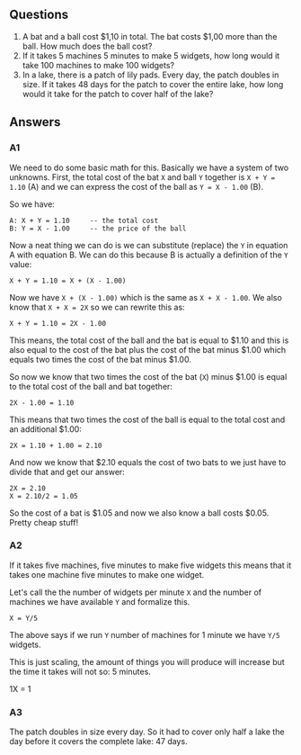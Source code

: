 ## Questions
1. A bat and a ball cost $1,10 in total. The bat costs $1,00 more than the ball. How much does the ball cost? 
2. If it takes 5 machines 5 minutes to make 5 widgets, how long would it take 100 machines to make 100 widgets? 
3. In a lake, there is a patch of lily pads. Every day, the patch doubles in size. If it takes 48 days for the patch to cover the entire lake, how long would it take for the patch to cover half of the lake? 

## Answers
### A1
We need to do some basic math for this. Basically we have a system of two unknowns. First, the total cost of the bat `X` and ball `Y` together is `X + Y = 1.10` (A) and we can express the cost of the ball as `Y = X - 1.00` (B).

So we have:
```
A: X + Y = 1.10     -- the total cost
B: Y = X - 1.00     -- the price of the ball
```

Now a neat thing we can do is we can substitute (replace) the `Y` in equation A with equation B. We can do this because B is actually a definition of the `Y` value:
```
X + Y = 1.10 = X + (X - 1.00)
```

Now we have `X + (X - 1.00)` which is the same as `X + X - 1.00`. We also know that `X + X = 2X` so we can rewrite this as:
```
X + Y = 1.10 = 2X - 1.00
```

This means, the total cost of the ball and the bat is equal to $1.10 and this is also equal to the cost of the bat plus the cost of the bat minus $1.00 which equals two times the cost of the bat minus $1.00.

So now we know that two times the cost of the bat (`X`) minus $1.00 is equal to the total cost of the ball and bat together:
```
2X - 1.00 = 1.10
```

This means that two times the cost of the ball is equal to the total cost and an additional $1.00:
```
2X = 1.10 + 1.00 = 2.10
```

And now we know that $2.10 equals the cost of two bats to we just have to divide that and get our answer:
```
2X = 2.10
X = 2.10/2 = 1.05
```

So the cost of a bat is $1.05 and now we also know a ball costs $0.05. Pretty cheap stuff!

### A2
If it takes five machines, five minutes to make five widgets this means that it takes one machine five minutes to make one widget.

Let's call the the number of widgets per minute `X` and the number of machines we have available `Y` and formalize this. 
```
X = Y/5
``` 

The above says if we run `Y` number of machines for 1 minute we have `Y/5` widgets.



This is just scaling, the amount of things you will produce will increase but the time it takes will not so: 5 minutes.

1X = 1

### A3
The patch doubles in size every day. So it had to cover only half a lake the day before it covers the complete lake: 47 days.